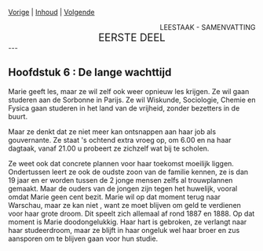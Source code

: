 [Vorige](hfst05_gouvernante.md) | [Inhoud](inhoudsopgave.md) | [Volgende](hfst07_vlucht.md)

<div style="text-align: right">LEESTAAK - SAMENVATTING</div>
<div style="font-size:150%;text-align: center">EERSTE DEEL</div>
---

## Hoofdstuk 6 : De lange wachttijd

Marie geeft les, maar ze wil zelf ook weer opnieuw les krijgen. Ze wil gaan studeren aan de Sorbonne in Parijs. Ze wil Wiskunde, Sociologie, Chemie en Fysica gaan studeren in het land van de vrijheid, zonder bezetters in de buurt. 

Maar ze denkt dat ze niet meer kan ontsnappen aan haar job als gouvernante. Ze staat 's ochtend extra vroeg op, om 6.00 en na haar dagtaak, vanaf 21.00 u probeert ze zichzelf wat bij te scholen.

Ze weet ook dat concrete plannen voor haar toekomst moeilijk liggen. Ondertussen leert ze ook de oudste zoon van de familie kennen, ze is dan 19 jaar en er worden tussen de 2 jonge mensen zelfs al trouwplannen gemaakt. Maar de ouders van de jongen zijn tegen het huwelijk, vooral omdat Marie geen cent bezit. Marie wil op dat moment terug naar Warschau, maar ze kan niet , want ze moet blijven om geld te verdienen voor haar grote droom. Dit speelt zich allemaal af rond 1887 en 1888. Op dat moment is Marie doodongelukkig. Haar hart is gebroken, ze verlangt naar haar studeerdroom, maar ze blijft in haar ongeluk wel haar broer en zus aansporen om te blijven gaan voor hun studie.
